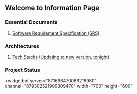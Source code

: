 ## Welcome to Information Page

### Essential Documents

1. [Software Requirement Specification (SRS)](https://docs.google.com/document/d/1amb-hPVu9sTVTXxCXIfUJk0HP3fs7OQ923jpJC_gG9s/edit?usp=sharing)

### Architectures
1. [Tech Stacks (Updating to new version, tonight)](https://drive.google.com/file/d/1oUBl2PuH4JaKukTwUN2zYccwzD0ZpFrC/view?usp=sharing)

### Project Status
<widgetbot
    server="871696470066216980"
    channel="879302521909309470"
    width="700"
    height="600"
></widgetbot>
<script src="https://cdn.jsdelivr.net/npm/@widgetbot/html-embed"></script>

